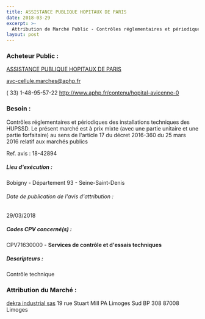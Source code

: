 ```yaml
---
title: ASSISTANCE PUBLIQUE HOPITAUX DE PARIS
date: 2018-03-29
excerpt: >-
  Attribution de Marché Public - Contrôles réglementaires et périodiques des installations techniques des HUPSSD
layout: post
---
```


### Acheteur Public : 
<a href="/acheteur-138/siren-267500452"> ASSISTANCE PUBLIQUE HOPITAUX DE PARIS</a><br/>



avc-cellule.marches@aphp.fr

( 33) 1-48-95-57-22
http://www.aphp.fr/contenu/hopital-avicenne-0
### Besoin :

Contrôles réglementaires et périodiques des installations techniques des HUPSSD. Le présent marché est à prix mixte (avec une partie unitaire et une partie forfaitaire) au sens de l'article 17 du décret 2016-360 du 25 mars 2016 relatif aux marchés publics

Ref. avis : 18-42894


##### Lieu d'exécution :

Bobigny - Département 93 - Seine-Saint-Denis

###### Date de publication de l'avis d'attribution : 
29/03/2018

##### Codes CPV concerné(s) :
CPV71630000 - **Services de contrôle et d'essais techniques** <br/>

##### Descripteurs :
Contrôle technique <br/>

### Attribution du Marché :
<a href="/entreprise-560/siren-433250834"> dekra industrial sas</a>    19 rue Stuart Mill PA Limoges Sud BP 308 87008 Limoges <br/>

